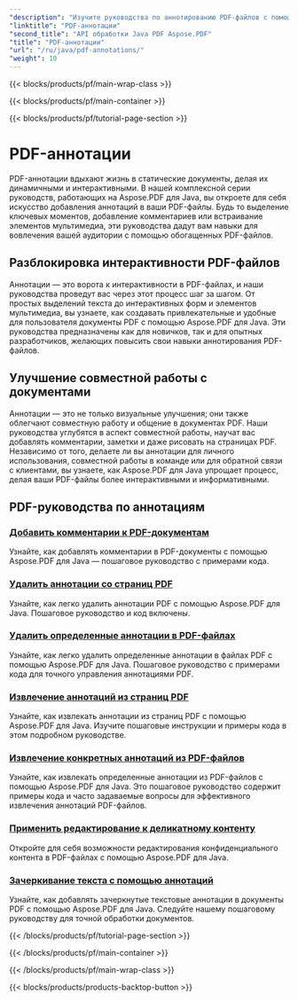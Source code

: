 ```yaml
---
"description": "Изучите руководства по аннотированию PDF-файлов с помощью Aspose.PDF для Java, научитесь добавлять интерактивность, комментарии и многое другое в свои PDF-файлы."
"linktitle": "PDF-аннотации"
"second_title": "API обработки Java PDF Aspose.PDF"
"title": "PDF-аннотации"
"url": "/ru/java/pdf-annotations/"
"weight": 10
---
```


{{< blocks/products/pf/main-wrap-class >}}

{{< blocks/products/pf/main-container >}}

{{< blocks/products/pf/tutorial-page-section >}}

# PDF-аннотации


PDF-аннотации вдыхают жизнь в статические документы, делая их динамичными и интерактивными. В нашей комплексной серии руководств, работающих на Aspose.PDF для Java, вы откроете для себя искусство добавления аннотаций в ваши PDF-файлы. Будь то выделение ключевых моментов, добавление комментариев или встраивание элементов мультимедиа, эти руководства дадут вам навыки для вовлечения вашей аудитории с помощью обогащенных PDF-файлов.

## Разблокировка интерактивности PDF-файлов

Аннотации — это ворота к интерактивности в PDF-файлах, и наши руководства проведут вас через этот процесс шаг за шагом. От простых выделений текста до интерактивных форм и элементов мультимедиа, вы узнаете, как создавать привлекательные и удобные для пользователя документы PDF с помощью Aspose.PDF для Java. Эти руководства предназначены как для новичков, так и для опытных разработчиков, желающих повысить свои навыки аннотирования PDF-файлов.

## Улучшение совместной работы с документами

Аннотации — это не только визуальные улучшения; они также облегчают совместную работу и общение в документах PDF. Наши руководства углубятся в аспект совместной работы, научат вас добавлять комментарии, заметки и даже рисовать на страницах PDF. Независимо от того, делаете ли вы аннотации для личного использования, совместной работы в команде или для обратной связи с клиентами, вы узнаете, как Aspose.PDF для Java упрощает процесс, делая ваши PDF-файлы более интерактивными и информативными.

## PDF-руководства по аннотациям
### [Добавить комментарии к PDF-документам](./add-comments-pdf-documents/)
Узнайте, как добавлять комментарии в PDF-документы с помощью Aspose.PDF для Java — пошаговое руководство с примерами кода.
### [Удалить аннотации со страниц PDF](./remove-annotations-pdf-pages/)
Узнайте, как легко удалить аннотации PDF с помощью Aspose.PDF для Java. Пошаговое руководство и код включены.
### [Удалить определенные аннотации в PDF-файлах](./delete-specific-annotations-pdf-files/)
Узнайте, как легко удалить определенные аннотации в файлах PDF с помощью Aspose.PDF для Java. Пошаговое руководство с примерами кода для точного управления аннотациями PDF.
### [Извлечение аннотаций из страниц PDF](./retrieve-annotations-pdf-pages/)
Узнайте, как извлекать аннотации из страниц PDF с помощью Aspose.PDF для Java. Изучите пошаговые инструкции и примеры кода в этом подробном руководстве.
### [Извлечение конкретных аннотаций из PDF-файлов](./extract-specific-annotation-pdfs/)
Узнайте, как извлекать определенные аннотации из PDF-файлов с помощью Aspose.PDF для Java. Это пошаговое руководство содержит примеры кода и часто задаваемые вопросы для эффективного извлечения аннотаций PDF-файлов.
### [Применить редактирование к деликатному контенту](./apply-redaction-sensitive-content/)
Откройте для себя возможности редактирования конфиденциального контента в PDF-файлах с помощью Aspose.PDF для Java.
### [Зачеркивание текста с помощью аннотаций](./strike-through-text-using-annotations/)
Узнайте, как добавлять зачеркнутые текстовые аннотации в документы PDF с помощью Aspose.PDF для Java. Следуйте нашему пошаговому руководству для точной обработки документов.

{{< /blocks/products/pf/tutorial-page-section >}}

{{< /blocks/products/pf/main-container >}}

{{< /blocks/products/pf/main-wrap-class >}}

{{< blocks/products/products-backtop-button >}}